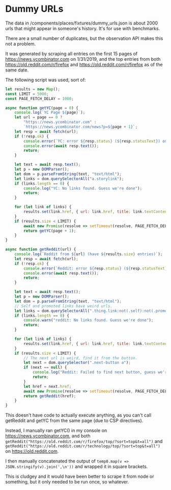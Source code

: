 # Dummy URLs

The data in /components/places/fixtures/dummy_urls.json is about 2000 urls that might appear in someone's history. It's for use with benchmarks.

There are a small number of duplicates, but the observation API makes this not a problem.

It was generated by scraping all entries on the first 15 pages of https://news.ycombinator.com on 1/31/2019, and the top entries from both https://old.reddit.com/r/firefox and https://old.reddit.com/r/firefox as of the same date.

The following script was used, sort of:

```js
let results = new Map();
const LIMIT = 5000;
const PAGE_FETCH_DELAY = 1000;

async function getYC(page = 0) {
    console.log(`YC Page ${page}`);
    let url = page == 0 ?
        "https://news.ycombinator.com" :
        `https://news.ycombinator.com/news?p=${page + 1}`;
    let resp = await fetch(url);
    if (!resp.ok) {
        console.error(`YC: error ${resp.status} (${resp.statusText}) on page ${page}.`, resp);
        console.error(await resp.text());
        return;
    }

    let text = await resp.text();
    let p = new DOMParser();
    let dom = p.parseFromString(text, "text/html");
    let links = dom.querySelectorAll("a.storylink");
    if (links.length == 0) {
        console.log("YC: No links found. Guess we're done");
        return;
    }

    for (let link of links) {
        results.set(link.href, { url: link.href, title: link.textContent });
    }
    if (results.size < LIMIT) {
        await new Promise(resolve => setTimeout(resolve, PAGE_FETCH_DELAY));
        return getYC(page + 1);
    }
}

async function getReddit(url) {
    console.log(`Reddit from ${url} (have ${results.size} entries)`);
    let resp = await fetch(url);
    if (!resp.ok) {
        console.error(`Reddit: error ${resp.status} (${resp.statusText}) on page ${page}.`, resp);
        console.error(await resp.text());
        return;
    }

    let text = await resp.text();
    let p = new DOMParser();
    let dom = p.parseFromString(text, "text/html");
    // Self and promoted links have weird urls.
    let links = dom.querySelectorAll(".thing.link:not(.self):not(.promoted) a.title");
    if (links.length == 0) {
        console.warn("reddit: No links found. Guess we're done");
        return;
    }

    for (let link of links) {
        results.set(link.href, { url: link.href, title: link.textContent });
    }
    if (results.size < LIMIT) {
        // The next url is weird, find it from the button.
        let next = dom.querySelector(".next-button a");
        if (next == null) {
            console.log("Reddit: Failed to find next button, guess we're done");
            return;
        }
        let href = next.href;
        await new Promise(resolve => setTimeout(resolve, PAGE_FETCH_DELAY));
        return getReddit(href);
    }
}
```

This doesn't have code to actually execute anything, as you can't call getReddit and getYC from the same page (due to CSP directives).

Instead, I manually ran getYC() in my console on https://news.ycombinator.com, and both `getReddit("https://old.reddit.com/r/firefox/top/?sort=top&t=all")` and `getReddit("https://old.reddit.com/r/technology/top/?sort=top&t=all")` on https://old.reddit.com.

I then manually concatenated the output of `temp0.map(v => JSON.stringify(v).join(',\n'))` and wrapped it in square brackets.

This is cludgey and it would have been better to scrape it from node or something, but it only needed to be run once, so whatever.

